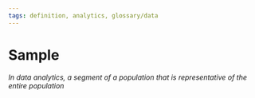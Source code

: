 ```yaml
---
tags: definition, analytics, glossary/data
---
```

#  Sample
*In data analytics, a segment of a population that is representative of the entire population*